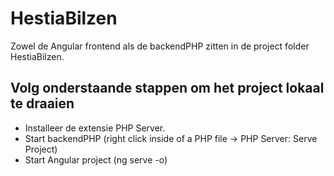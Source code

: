 # HestiaBilzen

Zowel de Angular frontend als de backendPHP zitten in de project folder HestiaBilzen.

## Volg onderstaande stappen om het project lokaal te draaien

* Installeer de extensie PHP Server.
* Start backendPHP (right click inside of a PHP file -> PHP Server: Serve Project)
* Start Angular project (ng serve -o)
